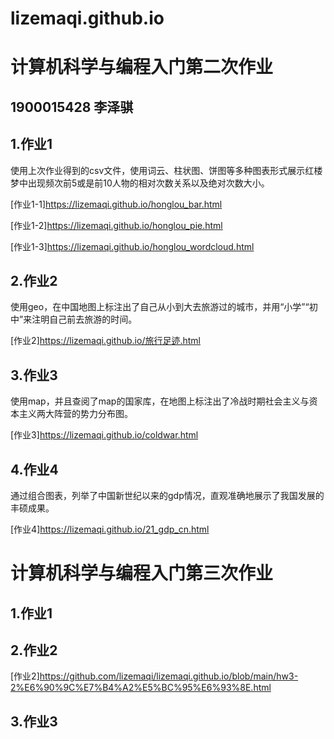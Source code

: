 # lizemaqi.github.io
# 计算机科学与编程入门第二次作业
## 1900015428 李泽骐
## 1.作业1
使用上次作业得到的csv文件，使用词云、柱状图、饼图等多种图表形式展示红楼梦中出现频次前5或是前10人物的相对次数关系以及绝对次数大小。

[作业1-1]https://lizemaqi.github.io/honglou_bar.html

[作业1-2]https://lizemaqi.github.io/honglou_pie.html

[作业1-3]https://lizemaqi.github.io/honglou_wordcloud.html

## 2.作业2
使用geo，在中国地图上标注出了自己从小到大去旅游过的城市，并用“小学”“初中”来注明自己前去旅游的时间。

[作业2]https://lizemaqi.github.io/旅行足迹.html

## 3.作业3
使用map，并且查阅了map的国家库，在地图上标注出了冷战时期社会主义与资本主义两大阵营的势力分布图。

[作业3]https://lizemaqi.github.io/coldwar.html

## 4.作业4
通过组合图表，列举了中国新世纪以来的gdp情况，直观准确地展示了我国发展的丰硕成果。

[作业4]https://lizemaqi.github.io/21_gdp_cn.html
# 计算机科学与编程入门第三次作业
## 1.作业1
## 2.作业2
[作业2]https://github.com/lizemaqi/lizemaqi.github.io/blob/main/hw3-2%E6%90%9C%E7%B4%A2%E5%BC%95%E6%93%8E.html
## 3.作业3
